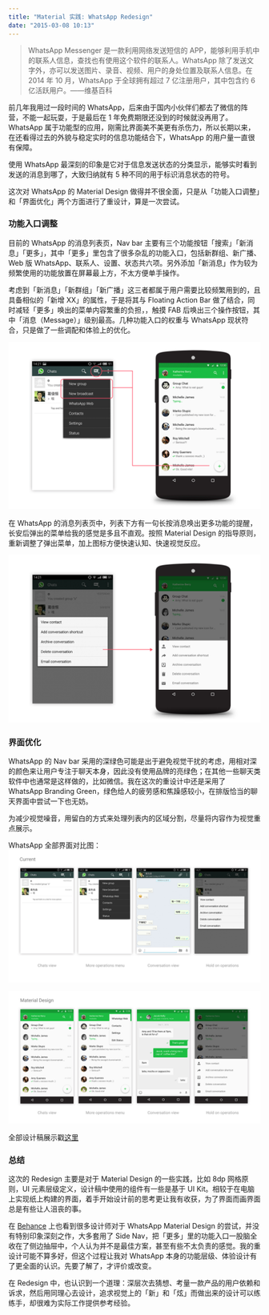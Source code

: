 ```yaml
---
title: "Material 实践: WhatsApp Redesign"
date: "2015-03-08 10:13"
---
```


> WhatsApp Messenger 是一款利用网络发送短信的 APP，能够利用手机中的联系人信息，查找也有使用这个软件的联系人。WhatsApp 除了发送文字外，亦可以发送图片、录音、视频、用户的身处位置及联系人信息。在 2014 年 10 月，WhatsApp 于全球拥有超过 7 亿注册用户，其中包含约 6 亿活跃用户。——维基百科

前几年我用过一段时间的 WhatsApp，后来由于国内小伙伴们都去了微信的阵营，不能一起玩耍，于是最后在 1 年免费期限还没到的时候就没再用了。WhatsApp 属于功能型的应用，刚需比界面美不美更有杀伤力，所以长期以来，在还看得过去的外貌与稳定实时的信息功能结合下，WhatsApp 的用户量一直很有保障。

使用 WhatsApp 最深刻的印象是它对于信息发送状态的分类显示，能够实时看到发送的消息到哪了，大致归纳就有 5 种不同的用于标识消息状态的符号。

这次对 WhatsApp 的 Material Design 做得并不很全面，只是从「功能入口调整」和「界面优化」两个方面进行了重设计，算是一次尝试。

### 功能入口调整
目前的 WhatsApp 的消息列表页，Nav bar 主要有三个功能按钮「搜索」「新消息」「更多」，其中「更多」里包含了很多杂乱的功能入口，包括新群组、新广播、Web 版 WhatsApp、联系人、设置、状态共六项。另外添加「新消息」作为较为频繁使用的功能放置在屏幕最上方，不太方便单手操作。

考虑到「新消息」「新群组」「新广播」这三者都属于用户需要比较频繁用到的，且具备相似的「新增 XX」的属性，于是将其与 Floating Action Bar 做了结合，同时减轻「更多」唤出的菜单内容繁重的负担，，触摸 FAB 后唤出三个操作按钮，其中「消息（Message）」级别最高。几种功能入口的权重与 WhatsApp 现状符合，只是做了一些调配和体验上的优化。

![image](./2015-3-8-A.gif)

在 WhatsApp 的消息列表页中，列表下方有一句长按消息唤出更多功能的提醒，长安后弹出的菜单给我的感觉是多且不直观。按照 Material Design 的指导原则，重新调整了弹出菜单，加上图标方便快速认知、快速视觉反应。

![image](./2015-3-8-B.jpg)

### 界面优化
WhatsApp 的 Nav bar 采用的深绿色可能是出于避免视觉干扰的考虑，用相对深的颜色来让用户专注于聊天本身，因此没有使用品牌的亮绿色；在其他一些聊天类软件中也通常是这样做的，比如微信。我在这次的重设计中还是采用了 WhatsApp Branding Green，绿色给人的疲劳感和焦躁感较小，在排版恰当的聊天界面中尝试一下也无妨。

为减少视觉噪音，用留白的方式来处理列表内的区域分割，尽量将内容作为视觉重点展示。

WhatsApp 全部界面对比图：
![image](./2015-3-8-C.jpg)

![image](./2015-3-8-D.jpg)

全部设计稿展示戳[这里](http://melodie-portfolio.lofter.com/post/1d10545c_61b44a3)

### 总结
这次的 Redesign 主要是对于 Material Design 的一些实践，比如 8dp 网格原则，UI 元素层级定义，设计稿中使用的组件有一些是基于 UI Kit。相较于在电脑上实现纸上构建的界面，着手开始设计前的思考更让我有收获，为了界面而画界面总是有些让人沮丧的事。

在 [Behance](https://www.behance.net/search?search=whatsapp) 上也看到很多设计师对于 WhatsApp Material Design 的尝试，并没有特别印象深刻之作，大多套用了 Side Nav，把「更多」里的功能入口一股脑全收在了侧边抽屉中，个人认为并不是最佳方案，甚至有些不太负责的感觉。我的重设计可能不算多好，但这个过程让我对 WhatsApp 本身的功能层级、体验设计有了更全面的认识。先要了解了，才评价或改变。

在 Redesign 中，也认识到一个道理：深层次去猜想、考量一款产品的用户依赖和诉求，然后用同理心去设计，追求视觉上的「新」和「炫」而做出来的设计可以练练手，却很难为实际工作提供参考经验。
